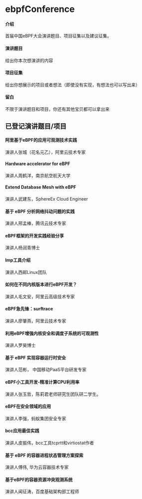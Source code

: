 # ebpfConference

#### 介绍
首届中国eBPF大会演讲题目、项目征集以及建议征集。

#### 演讲题目
给出你本次想演讲的内容


#### 项目征集
给出你想展示的项目或者想法（即使没有实现，有想法也可以写出来）

#### 留白

不限于演讲题目和项目，你还有其他宝贝都可以拿出来




## 已登记演讲题目/项目

#### 阿里基于eBPF的应用可观测技术实践
演讲人张城（花名元乙），阿里云技术专家


#### Hardware accelerator for eBPF 
演讲人周鹤洋，南京航空航天大学


####  Extend Database Mesh with eBPF 
演讲人武建东，SphereEx Cloud Engineer


####  基于 eBPF 分析网络抖动问题的实践
演讲人邢孟棒，腾讯云技术专家 


####  eBPF框架的开发实践经验分享
演讲人杨润青博士

#### lmp工具介绍
演讲人西邮Linux团队


####  如何在不同内核版本进行eBPF开发？
演讲人毛文安，阿里云高级技术专家


####  eBPF急先锋：surftrace
演讲人廖肇燕，阿里云技术专家


####  利用eBPF增强内核安全和调度子系统的可观测性
演讲人罗昊博士


####  基于 eBPF 实现容器运行时安全 
演讲人范彬， 中国移动PaaS平台研发专家

####  eBPF小工具开发-精准计算CPU利用率 
演讲人张玉哲，陈莉君老师研究生团队研二学生。




#### eBPF在安全领域的应用
演讲人李强，蚂蚁集团安全专家

#### bcc应用最佳实践
演讲人皮振伟，bcc工具tcprtt和virtiostat作者


#### 基于 eBPF 的容器进程状态管理方案探索
演讲人傅伟, 华为云容器技术专家


#### 基于eBPF的容器资源冲突观测系统
演讲人闻征涛，百度基础架构部工程师
